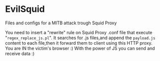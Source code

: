 # EvilSquid
Files and configs for a MITB attack trough Squid Proxy


You need to insert a "rewrite" rule on Squid Proxy .conf file that execute "`regex_replace_js.pl`".
It searches for .js files,and append the `payload.js` content to each file,then it forward them to client using this HTTP proxy.
You are IN the victim's browser :)
With the power of JS you can send and receive data :)
